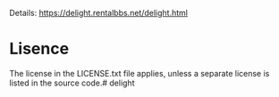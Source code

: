 Details: https://delight.rentalbbs.net/delight.html

# Lisence
The license in the LICENSE.txt file applies, unless a separate license is listed in the source code.# delight
